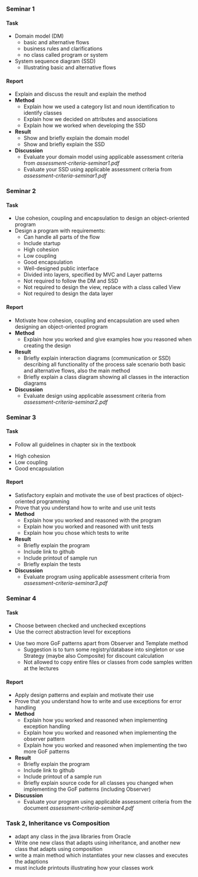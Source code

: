 <!-- TODO -->

### Seminar 1

#### Task

* Domain model (DM)
    * basic and alternative flows
    * business rules and clarifications
    * no class called program or system
* System sequence diagram (SSD)
    * Illustrating basic and alternative flows

#### Report

* Explain and discuss the result and explain the method
* <b>Method</b>
    * Explain how we used a category list and noun identification to identify classes
    * Explain how we decided on attributes and associations
    * Explain how we worked when developing the SSD
* <b>Result</b>
    * Show and briefly explain the domain model
    * Show and briefly explain the SSD
* <b>Discussion</b>
    * Evaluate your domain model using applicable assessment criteria from <i>assessment-criteria-seminar1.pdf</i>
    * Evaluate your SSD using applicable assessment criteria from <i>assessment-criteria-seminar1.pdf</i>

### Seminar 2

#### Task

* Use cohesion, coupling and encapsulation to design an object-oriented program
* Design a program with requirements:
    * Can handle all parts of the flow
    * Include startup
    * High cohesion
    * Low coupling
    * Good encapsulation
    * Well-designed public interface
    * Divided into layers, specified by MVC and Layer patterns
    * Not required to follow the DM and SSD
    * Not required to design the view, replace with a class called View
    * Not required to design the data layer

#### Report

* Motivate how cohesion, coupling and encapsulation are used when designing an object-oriented program
* <b>Method</b>
    * Explain how you worked and give examples how you reasoned when creating the design
* <b>Result</b>
    * Briefly explain interaction diagrams (communication or SSD) describing all functionality of the process sale scenario both basic and alternative flows, also the main method
    * Briefly explain a class diagram showing all classes in the interaction diagrams
* <b>Discussion</b>
    * Evaluate design using applicable assessment criteria from <i>assessment-criteria-seminar2.pdf</i>

### Seminar 3

#### Task

<!-- * Apply several best practices of object-oriented programming -->
<!-- * Write a program implementing the basic flow, the startup scenario, and the alternative flow 3-4b which was designed in seminar 2 (class diagram and communication diagram) -->
<!-- * Not required to program any other alternative flow apart from 3-4b -->
<!-- * Not required to add other functionality -->
<!-- * Not required to code the view -->
<!-- * No requirements on databases or external systems -->
<!-- * Compilable and executable -->
<!-- * Program in Java -->
<!-- * No exceptions -->
* Follow all guidelines in chapter six in the textbook
<!-- * Try to follow the design from seminar two -->
* High cohesion
* Low coupling
* Good encapsulation
<!-- * Well-defined public interface -->
<!-- * Unit tests for all classes in layers controller, model and integration that do not only contain getters, constructors, values or only print -->

#### Report

* Satisfactory explain and motivate the use of best practices of object-oriented programming
* Prove that you understand how to write and use unit tests
* <b>Method</b>
    * Explain how you worked and reasoned with the program
    * Explain how you worked and reasoned with unit tests
    * Explain how you chose which tests to write
* <b>Result</b>
    * Briefly explain the program
    * Include link to github
    * Include printout of sample run
    * Briefly explain the tests
* <b>Discussion</b>
    * Evaluate program using applicable assessment criteria from <i>assessment-criteria-seminar3.pdf</i>

### Seminar 4

#### Task

<!-- * Use exceptions to handle alternative flow 3-4a -->
 <!-- * Exceptions shall be thrown to indicate that a search as been made for an identifier that did not exist in the inventory catalog -->
<!-- * Use exceptions to indicate that the database can not be called -->
 <!-- * Simulate this situation by always throwing a database failure when a search is made for a particular, hardcoded item identifier -->
* Choose between checked and unchecked exceptions
* Use the correct abstraction level for exceptions
<!-- * Name the exception after the error condition -->
<!-- * Include information about the error condition -->
<!-- * Use functionality provided in java.lang.Exception -->
<!-- * Write javadoc comments for all exceptions -->
<!-- * An object shall not change state if an exception is thrown -->
<!-- * Notify users -->
<!-- * Notify developers -->
<!-- * Write unit tests for the exception handling -->
<!-- * The program shall produce the following output: -->
 <!-- * User interface shall show an informative message when an exception is caught in the view -->
 <!-- * An error report shall be written to a log (file) when an exception is caught -->
<!-- * Use observer pattern to implement observers: -->
 <!-- * TotalRevenueView -->
 <!-- * TotalRevenueFileOutput -->
 <!-- * Shall never call the controller or any other class, update instead using the Observer pattern -->
* Use two more GoF patterns apart from Observer and Template method
    * Suggestion is to turn some registry/database into singleton or use Strategy (maybe also Composite) for discount calculation
    * Not allowed to copy entire files or classes from code samples written at the lectures

#### Report

* Apply design patterns and explain and motivate their use
* Prove that you understand how to write and use exceptions for error handling
* <b>Method</b>
    * Explain how you worked and reasoned when implementing exception handling
    * Explain how you worked and reasoned when implementing the observer pattern
    * Explain how you worked and reasoned when implementing the two more GoF patterns
* <b>Result</b>
    * Briefly explain the program
    * Include link to github
    * Include printout of a sample run
    * Briefly explain source code for all classes you changed when implementing the GoF patterns (including Observer)
* <b>Discussion</b>
    * Evaluate your program using applicable assessment criteria from the document <i>assessment-criteria-seminar4.pdf</i>

### Task 2, Inheritance vs Composition

<!-- IDEA: https://www.youtube.cofm/watch?v=hxGOiiR9ZKg -->

* adapt any class in the java libraries from Oracle
* Write one new class that adapts using inheritance, and another new class that adapts using composition
* write a main method which instantiates your new classes and executes the adaptions
* must include printouts illustrating how your classes work

<!-- ### History -->

<!-- #### Seminar 4 Feedback -->

<!-- * Tests that test exceptions actually work -->
<!-- * Check all requirements -->
<!-- * Check all javadoc -->
<!-- * Do not catch errors to throw another error -->
<!-- * No empty catch -->
<!-- * Do not print the error message to the user -->
<!-- * The @throws comments in the javadoc doesn't explain when the exception is thrown. -->
<!-- * The call to Sale on line 59 in Controller shall be made inside the try block. As it is now, null will be passed to sale.addItem if inventoryDB throws an exception. -->
<!-- * It's not a good idea to print the message from the exception (e.getMessage()) to the user. This means that the user interface is created in the layer where the exception was created, even though the printing takes place in the view. It's not at all certain that the developer writing the code where the exception is created knows that the message will be displayed to the user. -->
<!-- * I can't see a reason to place TotalRevenueFileOutput in the model. It's either a part of the user interface (view layer) or an external system (integration layer). -->
<!-- * TotalRevenueFileOutput prints to the view. The method writeFile is never called. -->
<!-- * It's wrong to instantiate the classes implementing the observer interface in the observed class, since that makes the observed class depend on the implementations. That way, the observed class needs to be changed if other observer implementations shall be used. -->
<!-- * Logging -->
<!-- * AccountingDB does not do anything -->
<!-- * Manually add item if ID not found - not needed?? -->
<!-- * Read the entire flow -->

<!-- #### Questions -->

<!-- * Does seminar 3 require anything special or does seminar 4 cover it? - hand in seminar 4 to cover both -->
<!-- * Do we just update the seminar 1 and 2 to fit to seminar 4? - update seminar 1 and 2 according to feedback -->
<!-- * Did I understand Task 1? - yes -->
<!-- * Is there to many system.out in receipt? - no, should be a printer though -->
<!-- * Are observers allowed to break the layers? (The integration and view observers interact with model abstract/interface) - yeah kinda -->
<!-- * Instantiate the classes implementing the observer interface in the observed class - create observers in view -->
<!-- * Task 1 abstract or interface - needed interface in abstract -->

<!-- #### Notes from TA -->

<!-- * FileOutput should be in integration -->
<!-- * Remove e.getMessage -->
<!-- * Two errors in additem -->
<!-- * Add specific exceptions -->
<!-- * All exceptions handled in view -->
<!-- * No business logic in controller -->
<!-- * No printouts in controller -->
<!-- * Printouts only in folder view or receipt -->
<!-- * Printer in physical layer -->
<!-- * Record for DTO -->
<!-- * Controller requests information and packages to DTOs -->
<!-- * View only has reference to controller and DTO -->
<!-- * No triangle reference -->
<!-- * Create observers in view -->
<!-- * General exception in observer abstract -->
<!-- * Move catch to handleErrors -->